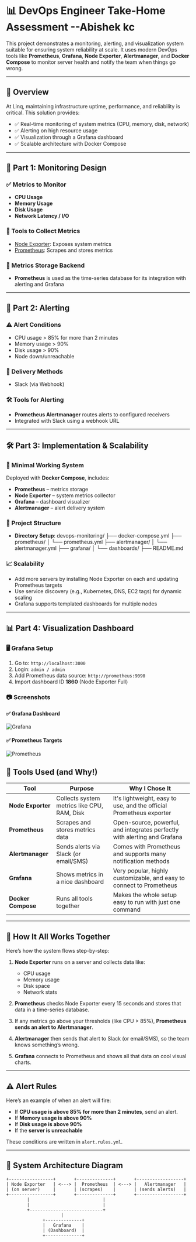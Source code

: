# 📊 DevOps Engineer Take-Home Assessment   --Abishek kc 

This project demonstrates a monitoring, alerting, and visualization system suitable for ensuring system reliability at scale. It uses modern DevOps tools like **Prometheus**, **Grafana**, **Node Exporter**, **Alertmanager**, and **Docker Compose** to monitor server health and notify the team when things go wrong.

---

## 📌 Overview

At Linq, maintaining infrastructure uptime, performance, and reliability is critical. This solution provides:

- ✅ Real-time monitoring of system metrics (CPU, memory, disk, network)
- ✅ Alerting on high resource usage
- ✅ Visualization through a Grafana dashboard
- ✅ Scalable architecture with Docker Compose

---

## 🚀 Part 1: Monitoring Design

### ✅ Metrics to Monitor
- **CPU Usage**
- **Memory Usage**
- **Disk Usage**
- **Network Latency / I/O**

### 🧰 Tools to Collect Metrics
- [Node Exporter](https://github.com/prometheus/node_exporter): Exposes system metrics
- [Prometheus](https://prometheus.io): Scrapes and stores metrics


### 💾 Metrics Storage Backend
- **Prometheus** is used as the time-series database for its integration with alerting and Grafana

---

## 🚨 Part 2: Alerting

### ⚠️ Alert Conditions
- CPU usage > 85% for more than 2 minutes
- Memory usage > 90%
- Disk usage > 90%
- Node down/unreachable

### 🔔 Delivery Methods
- Slack (via Webhook)

### 🛠️ Tools for Alerting
- **Prometheus Alertmanager** routes alerts to configured receivers
- Integrated with Slack using a webhook URL

---

## 🛠️ Part 3: Implementation & Scalability

### 🧪 Minimal Working System
Deployed with **Docker Compose**, includes:

- **Prometheus** – metrics storage
- **Node Exporter** – system metrics collector
- **Grafana** – dashboard visualizer
- **Alertmanager** – alert delivery system

### 📂 Project Structure



- **Directory Setup**:
devops-monitoring/
├── docker-compose.yml
├── prometheus/
│   └── prometheus.yml
├── alertmanager/
│   └── alertmanager.yml
├── grafana/
│   └── dashboards/
├── README.md


### 📈 Scalability
- Add more servers by installing Node Exporter on each and updating Prometheus targets
- Use service discovery (e.g., Kubernetes, DNS, EC2 tags) for dynamic scaling
- Grafana supports templated dashboards for multiple nodes

---

## 📊 Part 4: Visualization Dashboard

### 🖥️ Grafana Setup

1. Go to: `http://localhost:3000`
2. Login: `admin / admin`
3. Add Prometheus data source: `http://prometheus:9090`
4. Import dashboard ID **1860** (Node Exporter Full)

### 📷 Screenshots

#### ✅ Grafana Dashboard
![Grafana](screenshots/grafana_dashboard.png)

#### ✅ Prometheus Targets
![Prometheus](screenshots/prometheus-targets.png)


## 🧱 Tools Used (and Why!)

| Tool             | Purpose | Why I Chose It |
|------------------|---------|----------------|
| **Node Exporter** | Collects system metrics like CPU, RAM, Disk | It's lightweight, easy to use, and the official Prometheus exporter |
| **Prometheus**   | Scrapes and stores metrics data | Open-source, powerful, and integrates perfectly with alerting and Grafana |
| **Alertmanager** | Sends alerts via Slack (or email/SMS) | Comes with Prometheus and supports many notification methods |
| **Grafana**      | Shows metrics in a nice dashboard | Very popular, highly customizable, and easy to connect to Prometheus |
| **Docker Compose** | Runs all tools together | Makes the whole setup easy to run with just one command |

---

## 🔄 How It All Works Together

Here’s how the system flows step-by-step:

1. **Node Exporter** runs on a server and collects data like:
   - CPU usage
   - Memory usage
   - Disk space
   - Network stats

2. **Prometheus** checks Node Exporter every 15 seconds and stores that data in a time-series database.

3. If any metrics go above your thresholds (like CPU > 85%), **Prometheus sends an alert to Alertmanager**.

4. **Alertmanager** then sends that alert to Slack (or email/SMS), so the team knows something’s wrong.

5. **Grafana** connects to Prometheus and shows all that data on cool visual charts.

---

## ⚠️ Alert Rules

Here’s an example of when an alert will fire:

- If **CPU usage is above 85% for more than 2 minutes**, send an alert.
- If **Memory usage is above 90%**
- If **Disk usage is above 90%**
- If the **server is unreachable**

These conditions are written in `alert.rules.yml`.

---

## 🧪 System Architecture Diagram

```plaintext
+-----------------+       +--------------+       +------------------+
| Node Exporter   | <---> |  Prometheus  | <---> |   Alertmanager   |
| (on server)     |       | (scrapes)    |       | (sends alerts)   |
+-----------------+       +--------------+       +------------------+
        |                            |
        |                            |
        +----------------------------+
                     |
              +--------------+
              |   Grafana    |
              | (Dashboard)  |
              +--------------+

